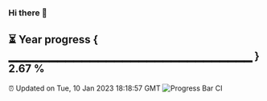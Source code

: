 ### Hi there 👋
⏳ Year progress { ▁▁▁▁▁▁▁▁▁▁▁▁▁▁▁▁▁▁▁▁▁▁▁▁▁▁▁▁▁▁ } 2.67 %
---
⏰ Updated on Tue, 10 Jan 2023 18:18:57 GMT
![Progress Bar CI](https://github.com/liununu/liununu/workflows/Progress%20Bar%20CI/badge.svg)
